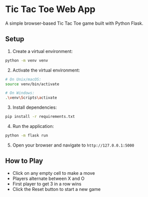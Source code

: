 # Tic Tac Toe Web App

A simple browser-based Tic Tac Toe game built with Python Flask.

## Setup

1. Create a virtual environment:
```bash
python -m venv venv
```

2. Activate the virtual environment:
```bash
# On Unix/macOS:
source venv/bin/activate

# On Windows:
.\venv\Scripts\activate
```

3. Install dependencies:
```bash
pip install -r requirements.txt
```

4. Run the application:
```bash
python -m flask run
```

5. Open your browser and navigate to `http://127.0.0.1:5000`

## How to Play

- Click on any empty cell to make a move
- Players alternate between X and O
- First player to get 3 in a row wins
- Click the Reset button to start a new game

